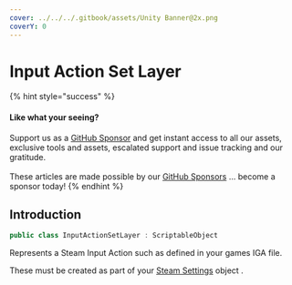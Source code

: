 ```yaml
---
cover: ../../../.gitbook/assets/Unity Banner@2x.png
coverY: 0
---
```


# Input Action Set Layer

{% hint style="success" %}
#### Like what your seeing?

Support us as a [GitHub Sponsor](../../../become-a-sponsor/) and get instant access to all our assets, exclusive tools and assets, escalated support and issue tracking and our gratitude.\
\
These articles are made possible by our [GitHub Sponsors](../../../become-a-sponsor/) ... become a sponsor today!
{% endhint %}

## Introduction

```csharp
public class InputActionSetLayer : ScriptableObject
```

Represents a Steam Input Action such as defined in your games IGA file.

These must be created as part of your [Steam Settings](steam-settings/) object .

